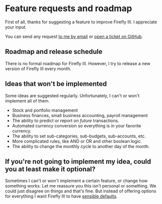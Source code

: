 # Feature requests and roadmap

First of all, thanks for suggesting a feature to improve Firefly III. I appreciate your input.

You can send any request [to me by email](mailto:james@firefly-iii.org) or [open a ticket on GitHub](https://github.com/firefly-iii/firefly-iii/issues).

## Roadmap and release schedule

There is no formal roadmap for Firefly III. However, I try to release a new version of Firefly III every month.

## Ideas that won't be implemented

Some ideas are suggested regularly. Unfortunately, I can't or won't implement all of them.

- Stock and portfolio management
- Business finances, small business accounting, payroll management
- The ability to predict or report on *future* transactions.
- Automated currency conversion so everything is in your favorite currency.
- The ability to set sub-categories, sub-budgets, sub-accounts, etc.
- More complicated rules, like AND or OR and other boolean logic.
- The ability to change the monthly cycle to another day of the month.

## If you're not going to implement my idea, could you at least make it optional?

Sometimes I can't or won't implement a certain feature, or change how something works. Let me reassure you this isn't personal or something. We could just disagree on things and that's fine. But instead of offering options for everything I want Firefly III to have [sensible defaults](https://en.wikipedia.org/wiki/Convention_over_configuration).
